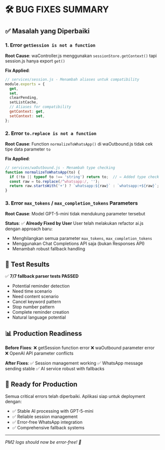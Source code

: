 # 🛠️ BUG FIXES SUMMARY

## ✅ Masalah yang Diperbaiki

### 1. **Error `getSession is not a function`**
**Root Cause**: waController.js menggunakan `sessionStore.getContext()` tapi session.js hanya export `get()`

**Fix Applied**:
```javascript
// services/session.js - Menambah aliases untuk compatibility
module.exports = {
  get,
  set,
  clearPending,
  setListCache,
  // Aliases for compatibility
  getContext: get,
  setContext: set,
};
```

### 2. **Error `to.replace is not a function`**
**Root Cause**: Function `normalizeToWhatsApp()` di waOutbound.js tidak cek tipe data parameter `to`

**Fix Applied**:
```javascript
// services/waOutbound.js - Menambah type checking
function normalizeToWhatsApp(to) {
  if (!to || typeof to !== 'string') return to;  // ← Added type check
  const raw = to.replace(/^whatsapp:/, '');
  return raw.startsWith('+') ? `whatsapp:${raw}` : `whatsapp:+${raw}`;
}
```

### 3. **Error `max_tokens` / `max_completion_tokens` Parameters**
**Root Cause**: Model GPT-5-mini tidak mendukung parameter tersebut

**Status**: ✅ **Already Fixed by User**
User telah melakukan refactor ai.js dengan approach baru:
- Menghilangkan semua parameter `max_tokens`, `max_completion_tokens`
- Menggunakan Chat Completions API saja (bukan Responses API)
- Menambah robust fallback handling

## 🧪 Test Results

✅ **7/7 fallback parser tests PASSED**
- Potential reminder detection
- Need time scenario
- Need content scenario  
- Cancel keyword pattern
- Stop number pattern
- Complete reminder creation
- Natural language potential

## 📊 Production Readiness

**Before Fixes**:
❌ getSession function error
❌ waOutbound parameter error  
❌ OpenAI API parameter conflicts

**After Fixes**:
✅ Session management working
✅ WhatsApp message sending stable
✅ AI service robust with fallbacks

## 🚀 Ready for Production

Semua critical errors telah diperbaiki. Aplikasi siap untuk deployment dengan:
- ✅ Stable AI processing with GPT-5-mini
- ✅ Reliable session management
- ✅ Error-free WhatsApp integration
- ✅ Comprehensive fallback systems

---
*PM2 logs should now be error-free! 🎉*
